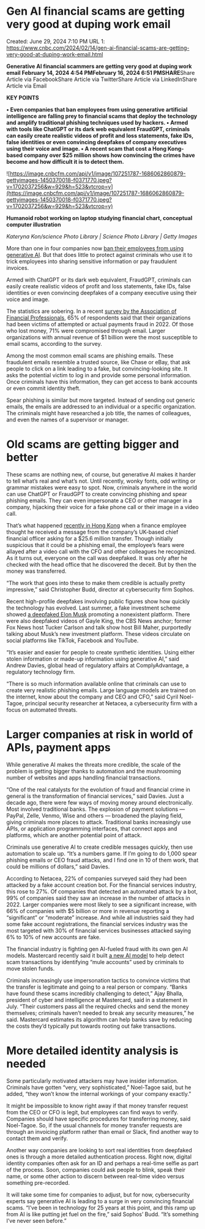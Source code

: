 # Gen AI financial scams are getting very good at duping work email

Created: June 29, 2024 7:10 PM
URL 1: https://www.cnbc.com/2024/02/14/gen-ai-financial-scams-are-getting-very-good-at-duping-work-email.html

**Generative AI financial scammers are getting very good at duping work email February 14, 2024 4:54 PMFebruary 16, 2024 6:51 PMSHARE**Share Article via FacebookShare Article via TwitterShare Article via LinkedInShare Article via Email

**KEY POINTS**

**• Even companies that ban employees from using generative artificial intelligence are falling prey to financial scams that deploy the technology and amplify traditional phishing techniques used by hackers.
• Armed with tools like ChatGPT or its dark web equivalent FraudGPT, criminals can easily create realistic videos of profit and loss statements, fake IDs, false identities or even convincing deepfakes of company executives using their voice and image.
• A recent scam that cost a Hong Kong-based company over $25 million shows how convincing the crimes have become and how difficult it is to detect them.**

![https://image.cnbcfm.com/api/v1/image/107251787-1686062860879-gettyimages-1450370018-f0371770.jpeg?v=1702037256&w=929&h=523&vtcrop=y](https://image.cnbcfm.com/api/v1/image/107251787-1686062860879-gettyimages-1450370018-f0371770.jpeg?v=1702037256&w=929&h=523&vtcrop=y)

**Humanoid robot working on laptop studying financial chart, conceptual computer illustration**

*Kateryna Kon/science Photo Library | Science Photo Library | Getty Images*

More than one in four companies now [ban their employees from using generative AI](https://newsroom.cisco.com/c/r/newsroom/en/us/a/y2024/m01/organizations-ban-use-of-generative-ai-over-data-privacy-security-cisco-study.html). But that does little to protect against criminals who use it to trick employees into sharing sensitive information or pay fraudulent invoices.

Armed with ChatGPT or its dark web equivalent, FraudGPT, criminals can easily create realistic videos of profit and loss statements, fake IDs, false identities or even convincing deepfakes of a company executive using their voice and image.

The statistics are sobering. In a recent [survey by the Association of Financial Professionals](https://cms.afponline.org/docs/default-source/registered/payments-fraud-survey-key-highlights-2023.pdf?_gl=1*1nodj1d*_ga*NjAwNDk4MjQ4LjE3MDY2NDkyMTI.*_ga_LLRCW7HE5H*MTcwNjY0OTIxMy4xLjEuMTcwNjY0OTQ5MS42MC4wLjA.), 65% of respondents said that their organizations had been victims of attempted or actual payments fraud in 2022. Of those who lost money, 71% were compromised through email. Larger organizations with annual revenue of $1 billion were the most susceptible to email scams, according to the survey.

Among the most common email scams are phishing emails. These fraudulent emails resemble a trusted source, like Chase or eBay, that ask people to click on a link leading to a fake, but convincing-looking site. It asks the potential victim to log in and provide some personal information. Once criminals have this information, they can get access to bank accounts or even commit identity theft.

Spear phishing is similar but more targeted. Instead of sending out generic emails, the emails are addressed to an individual or a specific organization. The criminals might have researched a job title, the names of colleagues, and even the names of a supervisor or manager.

# **Old scams are getting bigger and better**

These scams are nothing new, of course, but generative AI makes it harder to tell what’s real and what’s not. Until recently, wonky fonts, odd writing or grammar mistakes were easy to spot. Now, criminals anywhere in the world can use ChatGPT or FraudGPT to create convincing phishing and spear phishing emails. They can even impersonate a CEO or other manager in a company, hijacking their voice for a fake phone call or their image in a video call.

That’s what happened [recently in Hong Kong](https://www.scmp.com/news/hong-kong/law-and-crime/article/3250851/everyone-looked-real-multinational-firms-hong-kong-office-loses-hk200-million-after-scammers-stage) when a finance employee thought he received a message from the company’s UK-based chief financial officer asking for a $25.6 million transfer. Though initially suspicious that it could be a phishing email, the employee’s fears were allayed after a video call with the CFO and other colleagues he recognized. As it turns out, everyone on the call was deepfaked. It was only after he checked with the head office that he discovered the deceit. But by then the money was transferred.

“The work that goes into these to make them credible is actually pretty impressive,” said Christopher Budd, director at cybersecurity firm Sophos.

Recent high-profile deepfakes involving public figures show how quickly the technology has evolved. Last summer, a fake investment scheme showed [a deepfaked Elon Musk](https://www.nbcnews.com/tech/tech-news/deepfake-scams-arrived-fake-videos-spread-facebook-tiktok-youtube-rcna101415) promoting a nonexistent platform. There were also deepfaked videos of Gayle King, the CBS News anchor; former Fox News host Tucker Carlson and talk show host Bill Maher, purportedly talking about Musk’s new investment platform. These videos circulate on social platforms like TikTok, Facebook and YouTube.

“It’s easier and easier for people to create synthetic identities. Using either stolen information or made-up information using generative AI,” said Andrew Davies, global head of regulatory affairs at ComplyAdvantage, a regulatory technology firm.

“There is so much information available online that criminals can use to create very realistic phishing emails. Large language models are trained on the internet, know about the company and CEO and CFO,” said Cyril Noel-Tagoe, principal security researcher at Netacea, a cybersecurity firm with a focus on automated threats.

# **Larger companies at risk in world of APIs, payment apps**

While generative AI makes the threats more credible, the scale of the problem is getting bigger thanks to automation and the mushrooming number of websites and apps handling financial transactions.

“One of the real catalysts for the evolution of fraud and financial crime in general is the transformation of financial services,” said Davies. Just a decade ago, there were few ways of moving money around electronically. Most involved traditional banks. The explosion of payment solutions — PayPal, Zelle, Venmo, Wise and others — broadened the playing field, giving criminals more places to attack. Traditional banks increasingly use APIs, or application programming interfaces, that connect apps and platforms, which are another potential point of attack.

Criminals use generative AI to create credible messages quickly, then use automation to scale up. “It’s a numbers game. If I’m going to do 1,000 spear phishing emails or CEO fraud attacks, and I find one in 10 of them work, that could be millions of dollars,” said Davies.

According to Netacea, 22% of companies surveyed said they had been attacked by a fake account creation bot. For the financial services industry, this rose to 27%. Of companies that detected an automated attack by a bot, 99% of companies said they saw an increase in the number of attacks in 2022. Larger companies were most likely to see a significant increase, with 66% of companies with $5 billion or more in revenue reporting a “significant” or “moderate” increase. And while all industries said they had some fake account registrations, the financial services industry was the most targeted with 30% of financial services businesses attacked saying 6% to 10% of new accounts are fake.

The financial industry is fighting gen AI-fueled fraud with its own gen AI models. Mastercard recently said it built [a new AI model](https://www.cnbc.com/2024/02/01/mastercard-launches-gpt-like-ai-model-to-help-banks-detect-fraud.html) to help detect scam transactions by identifying “mule accounts” used by criminals to move stolen funds.

Criminals increasingly use impersonation tactics to convince victims that the transfer is legitimate and going to a real person or company. “Banks have found these scams incredibly challenging to detect,” Ajay Bhalla, president of cyber and intelligence at Mastercard, said in a statement in July. “Their customers pass all the required checks and send the money themselves; criminals haven’t needed to break any security measures,” he said. Mastercard estimates its algorithm can help banks save by reducing the costs they’d typically put towards rooting out fake transactions.

# **More detailed identity analysis is needed**

Some particularly motivated attackers may have insider information. Criminals have gotten “very, very sophisticated,” Noel-Tagoe said, but he added, “they won’t know the internal workings of your company exactly.”

It might be impossible to know right away if that money transfer request from the CEO or CFO is legit, but employees can find ways to verify. Companies should have specific procedures for transferring money, said Noel-Tagoe. So, if the usual channels for money transfer requests are through an invoicing platform rather than email or Slack, find another way to contact them and verify.

Another way companies are looking to sort real identities from deepfaked ones is through a more detailed authentication process. Right now, digital identity companies often ask for an ID and perhaps a real-time selfie as part of the process. Soon, companies could ask people to blink, speak their name, or some other action to discern between real-time video versus something pre-recorded.

It will take some time for companies to adjust, but for now, cybersecurity experts say generative AI is leading to a surge in very convincing financial scams. “I’ve been in technology for 25 years at this point, and this ramp up from AI is like putting jet fuel on the fire,” said Sophos’ Budd. “It’s something I’ve never seen before.”